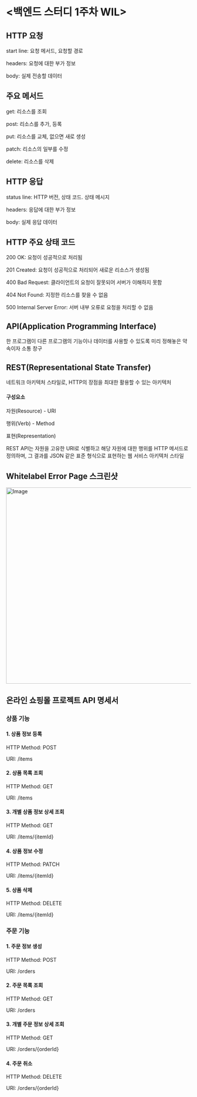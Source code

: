 # <백엔드 스터디 1주차 WIL>
## HTTP 요청
start line: 요청 메서드, 요청할 경로

headers: 요청에 대한 부가 정보

body: 실제 전송할 데이터

## 주요 메서드
get: 리소스를 조회

post: 리소스를 추가, 등록

put: 리소스를 교체, 없으면 새로 생성

patch: 리소스의 일부를 수정

delete: 리소스를 삭제

## HTTP 응답
status line: HTTP 버전, 상태 코드. 상태 메시지

headers: 응답에 대한 부가 정보

body: 실제 응답 데이터

## HTTP 주요 상태 코드
200 OK: 요청이 성공적으로 처리됨

201 Created: 요청이 성공적으로 처리되어 새로운 리소스가 생성됨

400 Bad Request: 클라이언트의 요청이 잘못되어 서버가 이해하지 못함

404 Not Found: 지정한 리소스를 찾을 수 없음

500 Internal Server Error: 서버 내부 오류로 요청을 처리할 수 없음

## API(Application Programming Interface)
한 프로그램이 다른 프로그램의 기능이나 데이터를 사용할 수 있도록 미리 정해놓은 약속이자 소통 창구

## REST(Representational State Transfer)
네트워크 아키텍처 스타일로, HTTP의 장점을 최대한 활용할 수 있는 아키텍처

#### 구성요소
자원(Resource) - URI

행위(Verb) - Method

표현(Representation)

REST API는 자원을 고유한 URI로 식별하고 해당 자원에 대한 행위를 HTTP 메서드로 정의하며, 그 결과를 JSON 같은 표준 형식으로 표현하는 웹 서비스 아키텍처 스타일

## Whitelabel Error Page 스크린샷
<img width="1394" height="534" alt="Image" src="https://github.com/user-attachments/assets/2a655c8e-3968-4cc8-9002-ae0fd5750716" />

## 온라인 쇼핑몰 프로젝트 API 명세서

### 상품 기능

#### 1. 상품 정보 등록
HTTP Method: POST

URI: /items

#### 2. 상품 목록 조회

HTTP Method: GET

URI: /items

#### 3. 개별 상품 정보 상세 조회

HTTP Method: GET

URI: /items/{itemId}

#### 4. 상품 정보 수정

HTTP Method: PATCH

URI: /items/{itemId}

#### 5. 상품 삭제

HTTP Method: DELETE

URI: /items/{itemId}


### 주문 기능

#### 1. 주문 정보 생성

HTTP Method: POST

URI: /orders

#### 2. 주문 목록 조회

HTTP Method: GET

URI: /orders

#### 3. 개별 주문 정보 상세 조회

HTTP Method: GET

URI: /orders/{orderId}

#### 4. 주문 취소

HTTP Method: DELETE

URI: /orders/{orderId}




















